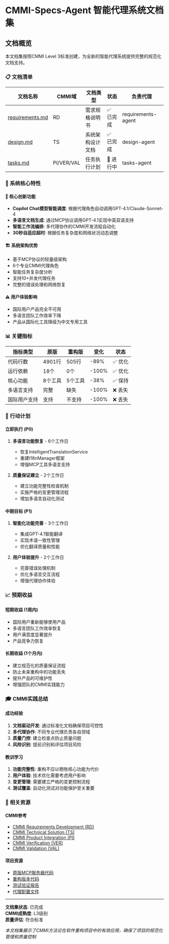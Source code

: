 # CMMI-Specs-Agent 智能代理系统文档集

## 文档概览

本文档集按照CMMI Level 3标准创建，为全新的智能代理系统提供完整的规范化文档支持。

### 📋 文档清单

| 文档名称 | CMMI域 | 文档类型 | 状态 | 负责代理 |
|---------|--------|----------|------|----------|
| [requirements.md](./requirements.md) | RD | 需求规格说明书 | ✅ 已完成 | requirements-agent |
| [design.md](./design.md) | TS | 系统架构设计文档 | ✅ 已完成 | design-agent |
| [tasks.md](./tasks.md) | PI/VER/VAL | 任务执行计划 | 🔄 进行中 | tasks-agent |

### 🎯 系统核心特性

#### 🚀 核心创新功能
- **Copilot Chat模型智能调度**: 根据代理角色自动调用GPT-4.1/Claude-Sonnet-4
- **多语言文档生成**: 通过MCP协议调用GPT-4.1实现中英双语支持
- **智能工作流编排**: 多代理协作的CMMI开发流程自动化
- **30秒自适应超时**: 根据任务复杂度和网络状况动态调整

#### 🏗️ 系统架构优势
- 基于MCP协议的轻量级架构
- 6个专业CMMI代理角色
- 智能任务复杂度分析
- 支持10+并发代理任务
- 完整的错误处理和网络恢复

#### ⚠️ 用户体验影响
- 国际用户产品完全不可用
- 多语言团队工作效率下降
- 产品从国际化工具降级为中文专用工具

### 📊 关键指标

| 指标类型 | 原版 | 重构版 | 变化 | 状态 |
|---------|------|--------|------|------|
| 代码行数 | 4901行 | 505行 | -89% | ✅ 优化 |
| 运行依赖 | 18个 | 0个 | -100% | ✅ 优化 |
| 核心功能 | 8个工具 | 5个工具 | -38% | ✅ 保持 |
| 多语言支持 | 完整 | 缺失 | -100% | ❌ 丢失 |
| 国际用户支持 | 支持 | 不支持 | -100% | ❌ 丢失 |

### 🚀 行动计划

#### 立即执行 (P0)
1. **多语言功能恢复** - 6个工作日
   - 恢复IntelligentTranslationService
   - 重建I18nManager框架
   - 增强MCP工具多语言支持

2. **质量保证建立** - 2个工作日
   - 建立功能完整性检查机制
   - 实施严格的变更管理流程
   - 增加多语言自动化测试

#### 中期目标 (P1)
1. **智能化功能完善** - 3个工作日
   - 集成GPT-4.1智能翻译
   - 实现术语一致性管理
   - 优化翻译质量和性能

2. **用户体验提升** - 2个工作日
   - 完善错误处理机制
   - 优化多语言交互流程
   - 增强代理协作体验

### 📈 预期收益

#### 短期收益 (1周内)
- 国际用户重新能够使用产品
- 多语言团队工作效率恢复
- 用户满意度显著提升
- 产品竞争力恢复

#### 长期收益 (1个月内)
- 建立规范化的质量保证流程
- 防止未来重构中的功能丢失
- 提升产品的可维护性
- 增强团队的CMMI实践能力

### 🎓 CMMI实践总结

#### 成功经验
1. **文档驱动开发**: 通过标准化文档确保项目可控性
2. **多代理协作**: 不同专业代理负责各自领域
3. **质量门控**: 建立检查点防止质量问题
4. **风险识别**: 提前识别和评估项目风险

#### 教训学习
1. **功能完整性**: 重构不应以牺牲核心功能为代价
2. **用户体验**: 技术优化需要考虑用户影响
3. **变更管理**: 需要建立严格的变更控制流程
4. **测试覆盖**: 自动化测试对功能保护至关重要

### 🔗 相关资源

#### CMMI参考
- [CMMI Requirements Development (RD)](https://cmmiinstitute.com/)
- [CMMI Technical Solution (TS)](https://cmmiinstitute.com/)
- [CMMI Product Integration (PI)](https://cmmiinstitute.com/)
- [CMMI Verification (VER)](https://cmmiinstitute.com/)
- [CMMI Validation (VAL)](https://cmmiinstitute.com/)

#### 项目资源
- [原版MCP服务器代码](../mcp-server/)
- [重构版本代码](../refactor-simple/)
- [测试验证报告](../test-multilingual-output/)
- [代理配置文件](../agents/)

---

**文档集状态**: 已完成  
**CMMI成熟度**: L3级别  
**质量评估**: 符合标准

*本文档集展示了CMMI方法论在软件重构项目中的有效应用，确保了项目的规范化管理和质量控制*
